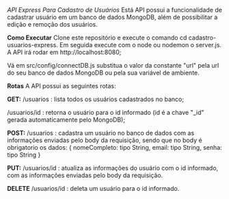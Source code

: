 *API Express Para Cadastro de Usuários*
Está API possui a funcionalidade de cadastrar usuário em um banco de dados MongoDB, além de possibilitar a edição e remoção dos usuários.

**Como Executar**
Clone este repositório e execute o comando cd cadastro-usuarios-express. Em seguida execute com o node ou nodemon o server.js. A API irá rodar em http://localhost:8080;

Vá em src/config/connectDB.js substitua o valor da constante "url" pela url do seu banco de dados MongoDB ou pela sua variável de ambiente.

**Rotas**
A API possui as seguintes rotas:

**GET:**
/usuarios : lista todos os usuários cadastrados no banco;

/usuarios/id : retorna o usuário para o id informado (id é a chave "_id" gerada automaticamente pelo MongoDB);

**POST:**
/usuarios : cadastra um usuário no banco de dados com as informações enviadas pelo body da requisição, sendo que no body é obrigatorio os dados:
{ nomeCompleto: tipo String,
email: tipo String,
senha: tipo String
}

**PUT:**
/usuarios/id : atualiza as informações do usuário com o id informado, com as informações enviadas pelo body da requisição.

**DELETE**
/usuarios/id : deleta um usuário para o id informado.